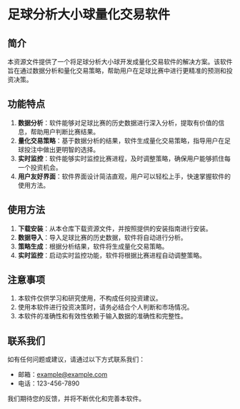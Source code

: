 # 足球分析大小球量化交易软件

## 简介

本资源文件提供了一个将足球分析大小球开发成量化交易软件的解决方案。该软件旨在通过数据分析和量化交易策略，帮助用户在足球比赛中进行更精准的预测和投资决策。

## 功能特点

1. **数据分析**：软件能够对足球比赛的历史数据进行深入分析，提取有价值的信息，帮助用户判断比赛结果。
2. **量化交易策略**：基于数据分析的结果，软件生成量化交易策略，指导用户在足球投注中做出更明智的选择。
3. **实时监控**：软件能够实时监控比赛进程，及时调整策略，确保用户能够抓住每一个投资机会。
4. **用户友好界面**：软件界面设计简洁直观，用户可以轻松上手，快速掌握软件的使用方法。

## 使用方法

1. **下载安装**：从本仓库下载资源文件，并按照提供的安装指南进行安装。
2. **数据导入**：导入足球比赛的历史数据，软件将自动进行分析。
3. **策略生成**：根据分析结果，软件将生成量化交易策略。
4. **实时监控**：启动实时监控功能，软件将根据比赛进程自动调整策略。

## 注意事项

1. 本软件仅供学习和研究使用，不构成任何投资建议。
2. 使用本软件进行投资决策时，请务必结合个人判断和市场情况。
3. 本软件的准确性和有效性依赖于输入数据的准确性和完整性。

## 联系我们

如有任何问题或建议，请通过以下方式联系我们：
- 邮箱：example@example.com
- 电话：123-456-7890

我们期待您的反馈，并将不断优化和完善本软件。